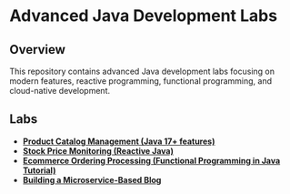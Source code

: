 # Advanced Java Development Labs

## Overview

This repository contains advanced Java development labs focusing on modern features,
reactive programming, functional programming, and cloud-native development.

## Labs

- [**Product Catalog Management (Java 17+ features)**](./productCatalog)
- [**Stock Price Monitoring (Reactive Java)**](./stocks)
- [**Ecommerce Ordering Processing (Functional Programming in Java Tutorial)**](./functional)
- [**Building a Microservice-Based Blog**](#building-a-microservice-based-blog)
